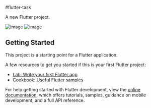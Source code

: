 #flutter-task

A new Flutter project.

![image](https://github.com/user-attachments/assets/61193fa6-30c0-439a-bcd6-420c3562c366)                  ![image](https://github.com/user-attachments/assets/5116830d-2aba-468d-9269-8b5995f25632)




## Getting Started

This project is a starting point for a Flutter application.

A few resources to get you started if this is your first Flutter project:

- [Lab: Write your first Flutter app](https://docs.flutter.dev/get-started/codelab)
- [Cookbook: Useful Flutter samples](https://docs.flutter.dev/cookbook)

For help getting started with Flutter development, view the
[online documentation](https://docs.flutter.dev/), which offers tutorials,
samples, guidance on mobile development, and a full API reference.
